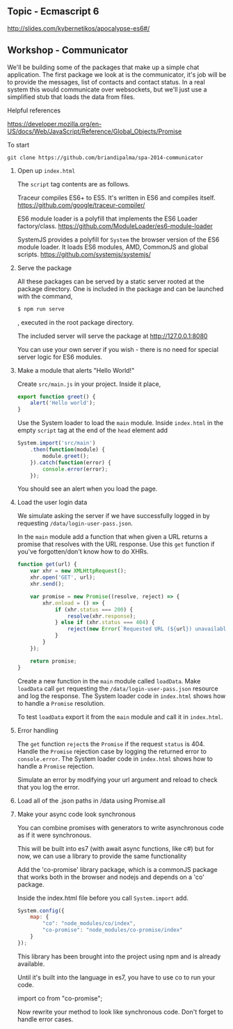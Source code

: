Topic - Ecmascript 6
--------------------

http://slides.com/kybernetikos/apocalypse-es6#/

Workshop - Communicator
-----------------------

We'll be building some of the packages that make up a simple chat
application. The first package we look at is the communicator, it's job will be
to provide the messages, list of contacts and contact status.  In a real
system this would communicate over websockets, but we'll just use
a simplified stub that loads the data from files.

Helpful references

https://developer.mozilla.org/en-US/docs/Web/JavaScript/Reference/Global_Objects/Promise

To start

	git clone https://github.com/briandipalma/spa-2014-communicator

1. Open up `index.html`

	The `script` tag contents are as follows.
	
	Traceur compiles ES6+ to ES5. It's written in ES6 and compiles itself.
	https://github.com/google/traceur-compiler/
	
	ES6 module loader is a polyfill that implements the ES6 Loader factory/class.
	https://github.com/ModuleLoader/es6-module-loader
	
	SystemJS provides a polyfill for `System` the browser version of the ES6 module loader.
	It loads ES6 modules, AMD, CommonJS and global scripts.
	https://github.com/systemjs/systemjs/
	
2. Serve the package

	All these packages can be served by a static server rooted at the package directory.
	One is included in the package and can be launched with the command,

	```bash
	$ npm run serve
	```

	, executed in the root package directory.
	
	The included server will serve the package at http://127.0.0.1:8080

	You can use your own server if you wish - there is no need for special server logic for ES6 modules.

3. Make a module that alerts "Hello World!"

	Create `src/main.js` in your project. Inside it place,

	```javascript
	export function greet() {
		alert('Hello world');
	}
	```

	Use the System loader to load the `main` module.
	Inside `index.html` in the empty `script` tag at the end of the `head` element add


	```javascript
	System.import('src/main')
		.then(function(module) {
		    module.greet();
		}).catch(function(error) {
		    console.error(error);
		});
	```

	You should see an alert when you load the page.

4. Load the user login data

	We simulate asking the server if we have successfully logged in	by requesting `/data/login-user-pass.json`.

	In the `main` module add a function that when given a URL returns a promise that resolves with the URL response.
	Use this `get` function if you've forgotten/don't know how to do XHRs.

	```javascript
	function get(url) {
		var xhr = new XMLHttpRequest();
		xhr.open('GET', url);
		xhr.send();

		var promise = new Promise((resolve, reject) => {
			xhr.onload = () => {
				if (xhr.status === 200) {
					resolve(xhr.response);
				} else if (xhr.status === 404) {
					reject(new Error(`Requested URL (${url}) unavailable`));
				}
			}
		});

		return promise;
	}
	```

	Create a new function in the `main` module called `loadData`.
	Make `loadData` call `get` requesting the `/data/login-user-pass.json` resource and log the response.
	The System loader code in `index.html` shows how to handle a `Promise` resolution.

	To test `loadData` export it from the `main` module and call it in `index.html`.

5. Error handling

	The `get` function `reject`s the `Promise` if the request `status`  is 404.
	Handle the `Promise` rejection case by logging the returned error to `console.error`.
	The System loader code in `index.html` shows how to handle a `Promise` rejection.

	Simulate an error by modifying your url argument and reload to check that you log the error.

5. Load all of the .json paths in /data using Promise.all

6. Make your async code look synchronous

	You can combine promises with generators to write asynchronous
	code as if it were synchronous.
	
	This will be built into es7 (with await async functions, like c#)
	but for now, we can use a library to provide the same functionality
	
	Add the 'co-promise' library package, which is a commonJS package that works
	both in the browser and nodejs and depends on a 'co' package.
	
	Inside the index.html file before you call `System.import` add.
	
	```javascript
	System.config({
	    map: {
	        "co": "node_modules/co/index",
	        "co-promise": "node_modules/co-promise/index"
	    }
	});
	```
	
	This library has been brought into the project using npm and is already
	available.
	
	Until it's built into the language in es7, you have to use co to run your
	code.
	
	import co from "co-promise";
	
	Now rewrite your method to look like synchronous code.  Don't forget to
	handle error cases.
